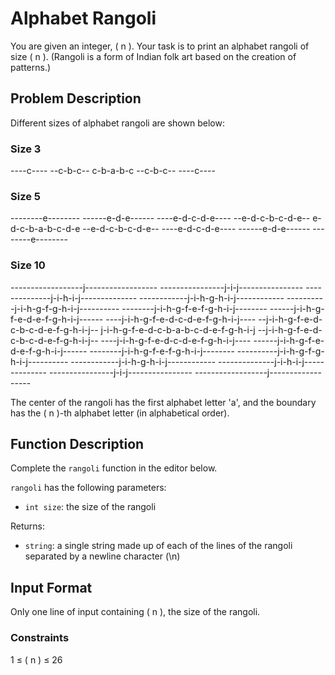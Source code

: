 # Alphabet Rangoli

You are given an integer, \( n \). Your task is to print an alphabet rangoli of size \( n \). (Rangoli is a form of Indian folk art based on the creation of patterns.)

## Problem Description

Different sizes of alphabet rangoli are shown below:

### Size 3
----c----
--c-b-c--
c-b-a-b-c
--c-b-c--
----c----


### Size 5
--------e--------
------e-d-e------
----e-d-c-d-e----
--e-d-c-b-c-d-e--
e-d-c-b-a-b-c-d-e
--e-d-c-b-c-d-e--
----e-d-c-d-e----
------e-d-e------
--------e--------

### Size 10
------------------j------------------
----------------j-i-j----------------
--------------j-i-h-i-j--------------
------------j-i-h-g-h-i-j------------
----------j-i-h-g-f-g-h-i-j----------
--------j-i-h-g-f-e-f-g-h-i-j--------
------j-i-h-g-f-e-d-e-f-g-h-i-j------
----j-i-h-g-f-e-d-c-d-e-f-g-h-i-j----
--j-i-h-g-f-e-d-c-b-c-d-e-f-g-h-i-j--
j-i-h-g-f-e-d-c-b-a-b-c-d-e-f-g-h-i-j
--j-i-h-g-f-e-d-c-b-c-d-e-f-g-h-i-j--
----j-i-h-g-f-e-d-c-d-e-f-g-h-i-j----
------j-i-h-g-f-e-d-e-f-g-h-i-j------
--------j-i-h-g-f-e-f-g-h-i-j--------
----------j-i-h-g-f-g-h-i-j----------
------------j-i-h-g-h-i-j------------
--------------j-i-h-i-j--------------
----------------j-i-j----------------
------------------j------------------



The center of the rangoli has the first alphabet letter 'a', and the boundary has the \( n \)-th alphabet letter (in alphabetical order).

## Function Description

Complete the `rangoli` function in the editor below.

`rangoli` has the following parameters:

- `int size`: the size of the rangoli

Returns:
- `string`: a single string made up of each of the lines of the rangoli separated by a newline character (\n)

## Input Format

Only one line of input containing \( n \), the size of the rangoli.

### Constraints

1 ≤ \( n \) ≤ 26
  